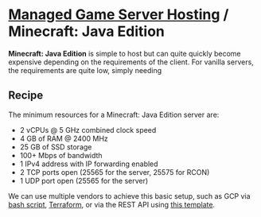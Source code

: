 # [Managed Game Server Hosting](..) / Minecraft: Java Edition

**Minecraft: Java Edition** is simple to host but can quite quickly become expensive depending on the requirements of the client. For vanilla servers, the requirements are quite low, simply needing

## Recipe

The minimum resources for a Minecraft: Java Edition server are:

- 2 vCPUs @ 5 GHz combined clock speed
- 4 GB of RAM @ 2400 MHz
- 25 GB of SSD storage
- 100+ Mbps of bandwidth
- 1 IPv4 address with IP forwarding enabled
- 2 TCP ports open (25565 for the server, 25575 for RCON)
- 1 UDP port open (25565 for the server)

We can use multiple vendors to achieve this basic setup, such as GCP via [bash script](gcp_code/script.bash), [Terraform](gcp_code/main.tf), or via the REST API using [this template](gcp_code/rest-template.json).
